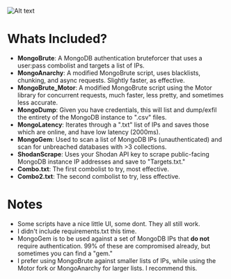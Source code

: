 ![Alt text](https://i.postimg.cc/fbFNz9xK/mongotools.jpg)

# Whats Included?
- **MongoBrute**: A MongoDB authentication bruteforcer that uses a user:pass combolist and targets a list of IPs.
- **MongoAnarchy**: A modified MongoBrute script, uses blacklists, chunking, and async requests. Slightly faster, as effective.
- **MongoBrute_Motor**: A modified MongoBrute script using the Motor library for concurrent requests, much faster, less pretty, and sometimes less accurate.
- **MongoDump**: Given you have credentials, this will list and dump/exfil the entirety of the MongoDB instance to ".csv" files.
- **MongoLatency**: Iterates through a ".txt" list of IPs and saves those which are online, and have low latency (2000ms).
- **MongoGem**: Used to scan a list of MongoDB IPs (unauthenticated) and scan for unbreached databases with >3 collections.
- **ShodanScrape**: Uses your Shodan API key to scrape public-facing MongoDB instance IP addresses and save to "Targets.txt."
- **Combo.txt**: The first combolist to try, most effective.
- **Combo2.txt**: The second combolist to try, less effective.

# Notes
- Some scripts have a nice little UI, some dont. They all still work.
- I didn't include requirements.txt this time.
- MongoGem is to be used against a set of MongoDB IPs that **do not** require authentication. 99% of these are compromised already, but sometimes you can find a "gem."
- I prefer using MongoBrute against smaller lists of IPs, while using the Motor fork or MongoAnarchy for larger lists. I recommend this.
